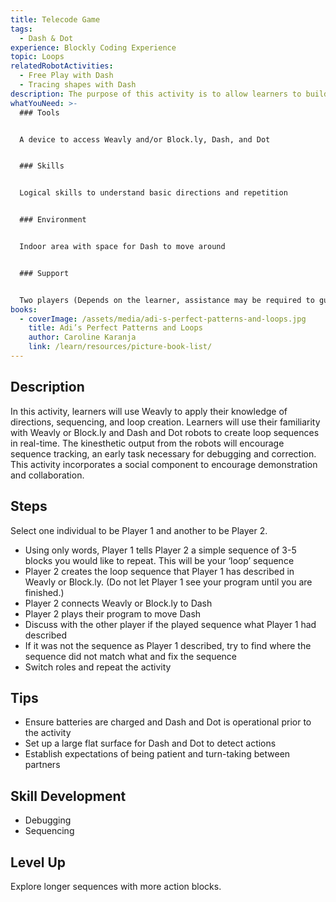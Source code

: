```yaml
---
title: Telecode Game
tags:
  - Dash & Dot
experience: Blockly Coding Experience
topic: Loops
relatedRobotActivities:
  - Free Play with Dash
  - Tracing shapes with Dash
description: The purpose of this activity is to allow learners to build sequences.
whatYouNeed: >-
  ### Tools


  A device to access Weavly and/or Block.ly, Dash, and Dot


  ### Skills


  Logical skills to understand basic directions and repetition


  ### Environment


  Indoor area with space for Dash to move around


  ### Support


  Two players (Depends on the learner, assistance may be required to guide or facilitate.)
books:
  - coverImage: /assets/media/adi-s-perfect-patterns-and-loops.jpg
    title: Adi’s Perfect Patterns and Loops
    author: Caroline Karanja
    link: /learn/resources/picture-book-list/
---
```

## Description

In this activity, learners will use Weavly to apply their knowledge of directions, sequencing, and loop creation. Learners will use their familiarity with Weavly or Block.ly and Dash and Dot robots to create loop sequences in real-time. The kinesthetic output from the robots will encourage sequence tracking, an early task necessary for debugging and correction. This activity incorporates a social component to encourage demonstration and collaboration.

## Steps

Select one individual to be Player 1 and another to be Player 2.

* Using only words, Player 1 tells Player 2 a simple sequence of 3-5 blocks you would like to repeat. This will be your ‘loop’ sequence
* Player 2 creates the loop sequence that Player 1 has described in Weavly or Block.ly. (Do not let Player 1 see your program until you are finished.)
* Player 2 connects Weavly or Block.ly to Dash
* Player 2 plays their program to move Dash
* Discuss with the other player if the played sequence what Player 1 had described
* If it was not the sequence as Player 1 described, try to find where the sequence did not match what and fix the sequence
* Switch roles and repeat the activity 

## Tips

* Ensure batteries are charged and Dash and Dot is operational prior to the activity
* Set up a large flat surface for Dash and Dot to detect actions
* Establish expectations of being patient and turn-taking between partners

## Skill Development

* Debugging
* Sequencing

## Level Up 

Explore longer sequences with more action blocks.
